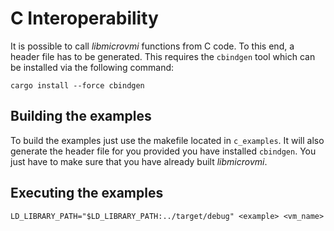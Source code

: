 # C Interoperability

It is possible to call *libmicrovmi* functions from C code. To this end, a header file has to be generated.
This requires the `cbindgen` tool which can be installed via the following command:

~~~
cargo install --force cbindgen
~~~

## Building the examples

To build the examples just use the makefile located in `c_examples`.
It will also generate the header file for you provided you have installed `cbindgen`.
You just have to make sure that you have already built *libmicrovmi*.

## Executing the examples

~~~
LD_LIBRARY_PATH="$LD_LIBRARY_PATH:../target/debug" <example> <vm_name>
~~~
